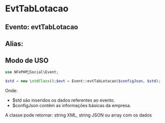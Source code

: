 # EvtTabLotacao

## Evento: evtTabLotacao

## Alias: 


## Modo de USO

```php
use NFePHPSocial\Event;

$std = new \stdClass();$evt = Event::evtTabLotacao($configJson, $std);
```

Onde:
- $std são inseridos os dados referentes ao evento.
- $configJson contêm as informações básicas da empresa.

A classe pode retornar: string XML, string JSON ou array com os dados

